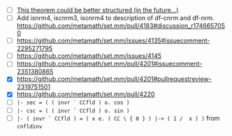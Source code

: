 * [ ] [This theorem could be better structured (in the future...)](https://github.com/metamath/set.mm/pull/4192#discussion_r1758352865)
* [ ] Add isnrm4, iscnrm3, iscnrm4 to description of df-cnrm and df-nrm. https://github.com/metamath/set.mm/pull/4183#discussion_r1746657050
* [ ] https://github.com/metamath/set.mm/issues/4135#issuecomment-2295271795
* [ ] https://github.com/metamath/set.mm/issues/4145
* [ ] https://github.com/metamath/set.mm/pull/4201#issuecomment-2351380865
* [x] https://github.com/metamath/set.mm/pull/4201#pullrequestreview-2319751501
* [x] https://github.com/metamath/set.mm/pull/4220
* [ ] ``|- sec = ( ( invr ` CCfld ) o. cos )``
* [ ] ``|- csc = ( ( invr ` CCfld ) o. sin )``
* [ ] ``|- ( invr ` CCfld ) = ( x e. ( CC \ { 0 } ) |-> ( 1 /  x ) )`` from
      `cnfldinv`
